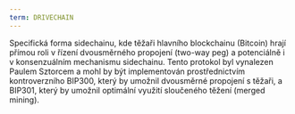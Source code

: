 ```yaml
---
term: DRIVECHAIN
---
```


Specifická forma sidechainu, kde těžaři hlavního blockchainu (Bitcoin) hrají přímou roli v řízení dvousměrného propojení (two-way peg) a potenciálně i v konsenzuálním mechanismu sidechainu. Tento protokol byl vynalezen Paulem Sztorcem a mohl by být implementován prostřednictvím kontroverzního BIP300, který by umožnil dvousměrné propojení s těžaři, a BIP301, který by umožnil optimální využití sloučeného těžení (merged mining).